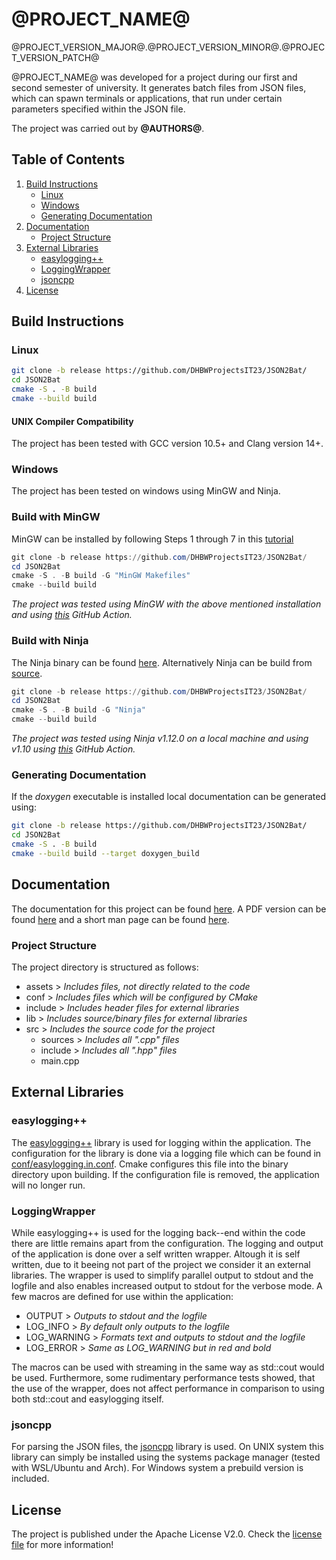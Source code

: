 
# @PROJECT_NAME@

@PROJECT_VERSION_MAJOR@.@PROJECT_VERSION_MINOR@.@PROJECT_VERSION_PATCH@

@PROJECT_NAME@ was developed for a project during our first and second
semester of university.
It generates batch files from JSON files, which can spawn terminals or
applications, that run under certain parameters specified within the
JSON file.

The project was carried out by **@AUTHORS@**.

## Table of Contents


1. [Build Instructions](#build-instructions)
   - [Linux](#linux)
   - [Windows](#windows)
   - [Generating Documentation](#generating-documentation)
2. [Documentation](#documentation)
   - [Project Structure](#project-structure)
3. [External Libraries](#external-libraries)
   - [easylogging++](#easylogging)
   - [LoggingWrapper](#loggingwrapper)
   - [jsoncpp](#jsoncpp)
4. [License](#license)

## Build Instructions

### Linux

```sh
git clone -b release https://github.com/DHBWProjectsIT23/JSON2Bat/
cd JSON2Bat
cmake -S . -B build
cmake --build build
```

#### UNIX Compiler Compatibility

The project has been tested with GCC version 10.5+ and Clang version 14+.

### Windows

The project has been tested on windows using MinGW and Ninja.

### Build with MinGW

MinGW can be installed by following Steps 1 through 7 in this [tutorial](https://code.visualstudio.com/docs/cpp/config-mingw)

```powershell
git clone -b release https://github.com/DHBWProjectsIT23/JSON2Bat/
cd JSON2Bat
cmake -S . -B build -G "MinGW Makefiles"
cmake --build build
```
*The project was tested using MinGW with the above mentioned installation and
using [this](https://github.com/marketplace/actions/install-mingw) GitHub Action.*

### Build with Ninja

The Ninja binary can be found [here](https://github.com/ninja-build/ninja/releases). Alternatively Ninja can be build from [source](https://github.com/ninja-build/ninja).

```powershell
git clone -b release https://github.com/DHBWProjectsIT23/JSON2Bat/
cd JSON2Bat
cmake -S . -B build -G "Ninja"
cmake --build build
```

*The project was tested using Ninja v1.12.0 on a local machine and using v1.10 using [this](https://github.com/marketplace/actions/setup-ninja) GitHub Action.*

### Generating Documentation

If the *doxygen* executable is installed local documentation can be
generated using:

```sh
git clone -b release https://github.com/DHBWProjectsIT23/JSON2Bat/
cd JSON2Bat
cmake -S . -B build
cmake --build build --target doxygen_build
```

## Documentation

The documentation for this project can be found
[here](@PROJECT_HOMEPAGE_URL@).
A PDF version can be found [here](assets/@PROJECT_NAME@.pdf) and a short man page can be found [here](assets/man/@EXECUTABLE_NAME@.troff).

### Project Structure

The project directory is structured as follows:

- assets > *Includes files, not directly related to the code*
- conf > *Includes files which will be configured by CMake*
- include > *Includes header files for external libraries*
- lib > *Includes source/binary files for external libraries*
- src > *Includes the source code for the project*
  - sources > *Includes all ".cpp" files*
  - include > *Includes all ".hpp" files*
  - main.cpp

## External Libraries

### easylogging++

The [easylogging++](https://github.com/abumq/easyloggingpp) library is used for logging within the application.
The configuration for the library is done via a logging file which can be found in [conf/easylogging.in.conf](conf/easylogging.in.conf).
Cmake configures this file into the binary directory upon building. If the configuration file is removed,
the application will
no longer run.

### LoggingWrapper

While easylogging++ is used for the logging back--end
within the code there are little remains apart from the configuration.
The logging and output of the application is done over a self written wrapper. 
Altough it is self written, due to it beeing not part of the project
we consider it an external libraries.
The wrapper is used to simplify parallel output to stdout and the logfile and also enables increased output to stdout for the verbose mode.
A few macros are defined for use within the application:

- OUTPUT > *Outputs to stdout and the logfile*
- LOG_INFO > *By default only outputs to the logfile*
- LOG_WARNING > *Formats text and outputs to stdout and the logfile*
- LOG_ERROR > *Same as LOG_WARNING but in red and bold*

The macros can be used with streaming in the same way as std::cout would be used.
Furthermore, some rudimentary performance tests showed, that the use of the wrapper, does not affect performance in
comparison to using both std::cout and easylogging itself.

### jsoncpp

For parsing the JSON files, the [jsoncpp](https://github.com/open-source-parsers/jsoncpp) library is used.
On UNIX system this library can simply be installed using the systems package manager (tested with WSL/Ubuntu and Arch).
For Windows system a prebuild version is included.

## License

The project is published under the Apache License V2.0.
Check the [license file](LICENSE) for more information!

